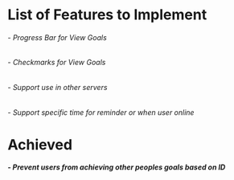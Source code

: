 # List of Features to Implement
###### - Progress Bar for View Goals
###### - Checkmarks for View Goals
###### - Support use in other servers
###### - Support specific time for reminder or when user online

# Achieved
##### - Prevent users from achieving other peoples goals based on ID